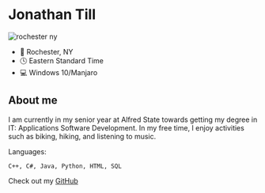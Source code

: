 # Jonathan Till

![rochester ny](https://upload.wikimedia.org/wikipedia/commons/thumb/e/e0/Skyline_Rochester%2C_NY.jpg/1200px-Skyline_Rochester%2C_NY.jpg "Rochester, NY")

* :house_with_garden: Rochester, NY
* :clock4: Eastern Standard Time
* :computer: Windows 10/Manjaro


## About me
I am currently in my senior year at Alfred State towards getting my degree in IT: Applications Software Development. In my free time,
I enjoy activities such as biking, hiking, and listening to music.

Languages:
```
C++, C#, Java, Python, HTML, SQL
```

Check out my [GitHub](https://github.com/jbtill17)
